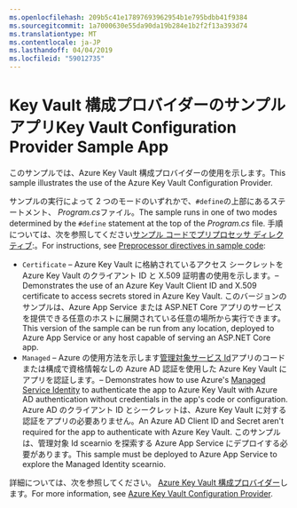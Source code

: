 ```yaml
---
ms.openlocfilehash: 209b5c41e17897693962954b1e795bdbb41f9384
ms.sourcegitcommit: 1a7000630e55da90da19b284e1b2f2f13a393d74
ms.translationtype: MT
ms.contentlocale: ja-JP
ms.lasthandoff: 04/04/2019
ms.locfileid: "59012735"
---
```

# <a name="key-vault-configuration-provider-sample-app"></a><span data-ttu-id="f5f59-101">Key Vault 構成プロバイダーのサンプル アプリ</span><span class="sxs-lookup"><span data-stu-id="f5f59-101">Key Vault Configuration Provider Sample App</span></span>

<span data-ttu-id="f5f59-102">このサンプルでは、Azure Key Vault 構成プロバイダーの使用を示します。</span><span class="sxs-lookup"><span data-stu-id="f5f59-102">This sample illustrates the use of the Azure Key Vault Configuration Provider.</span></span>

<span data-ttu-id="f5f59-103">サンプルの実行によって 2 つのモードのいずれかで、`#define`の上部にあるステートメント、 *Program.cs*ファイル。</span><span class="sxs-lookup"><span data-stu-id="f5f59-103">The sample runs in one of two modes determined by the `#define` statement at the top of the *Program.cs* file.</span></span> <span data-ttu-id="f5f59-104">手順については、次を参照してください[サンプル コードでプリプロセッサ ディレクティブ](https://docs.microsoft.com/aspnet/core#preprocessor-directives-in-sample-code):。</span><span class="sxs-lookup"><span data-stu-id="f5f59-104">For instructions, see [Preprocessor directives in sample code](https://docs.microsoft.com/aspnet/core#preprocessor-directives-in-sample-code):</span></span>

* `Certificate` <span data-ttu-id="f5f59-105">&ndash; Azure Key Vault に格納されているアクセス シークレットを Azure Key Vault のクライアント ID と X.509 証明書の使用を示します。</span><span class="sxs-lookup"><span data-stu-id="f5f59-105">&ndash; Demonstrates the use of an Azure Key Vault Client ID and X.509 certificate to access secrets stored in Azure Key Vault.</span></span> <span data-ttu-id="f5f59-106">このバージョンのサンプルは、Azure App Service または ASP.NET Core アプリのサービスを提供できる任意のホストに展開されている任意の場所から実行できます。</span><span class="sxs-lookup"><span data-stu-id="f5f59-106">This version of the sample can be run from any location, deployed to Azure App Service or any host capable of serving an ASP.NET Core app.</span></span>
* `Managed` <span data-ttu-id="f5f59-107">&ndash; Azure の使用方法を示します[管理対象サービス Id](https://docs.microsoft.com/azure/active-directory/managed-identities-azure-resources/overview)アプリのコードまたは構成で資格情報なしの Azure AD 認証を使用した Azure Key Vault にアプリを認証します。</span><span class="sxs-lookup"><span data-stu-id="f5f59-107">&ndash; Demonstrates how to use Azure's [Managed Service Identity](https://docs.microsoft.com/azure/active-directory/managed-identities-azure-resources/overview) to authenticate the app to Azure Key Vault with Azure AD authentication without credentials in the app's code or configuration.</span></span> <span data-ttu-id="f5f59-108">Azure AD のクライアント ID とシークレットは、Azure Key Vault に対する認証をアプリの必要ありません。</span><span class="sxs-lookup"><span data-stu-id="f5f59-108">An Azure AD Client ID and Secret aren't required for the app to authenticate with Azure Key Vault.</span></span> <span data-ttu-id="f5f59-109">このサンプルは、管理対象 Id scearnio を探索する Azure App Service にデプロイする必要があります。</span><span class="sxs-lookup"><span data-stu-id="f5f59-109">This sample must be deployed to Azure App Service to explore the Managed Identity scearnio.</span></span>

<span data-ttu-id="f5f59-110">詳細については、次を参照してください。 [Azure Key Vault 構成プロバイダー](https://docs.microsoft.com/aspnet/core/security/key-vault-configuration)します。</span><span class="sxs-lookup"><span data-stu-id="f5f59-110">For more information, see [Azure Key Vault Configuration Provider](https://docs.microsoft.com/aspnet/core/security/key-vault-configuration).</span></span>
